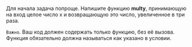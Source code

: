 Для начала задача попроще. Напишите функцию __multy__, принимающую на вход целое число x и возвращающую это число, увеличенное в три раза.

`Важно`. Ваш код должен содержать только функцию, без её вызова. Функция обязательно должна называться как указано в условии.

